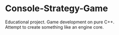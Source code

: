 # Console-Strategy-Game
Educational project. Game development on pure C++.  
Attempt to create something like an engine core.
